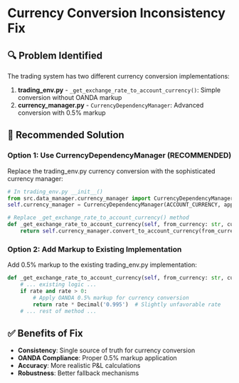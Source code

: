 # Currency Conversion Inconsistency Fix

## 🔍 Problem Identified
The trading system has two different currency conversion implementations:

1. **trading_env.py** - `_get_exchange_rate_to_account_currency()`: Simple conversion without OANDA markup
2. **currency_manager.py** - `CurrencyDependencyManager`: Advanced conversion with 0.5% markup

## 🎯 Recommended Solution

### Option 1: Use CurrencyDependencyManager (RECOMMENDED)
Replace the trading_env.py currency conversion with the sophisticated currency manager:

```python
# In trading_env.py __init__()
from src.data_manager.currency_manager import CurrencyDependencyManager
self.currency_manager = CurrencyDependencyManager(ACCOUNT_CURRENCY, apply_oanda_markup=True)

# Replace _get_exchange_rate_to_account_currency() method
def _get_exchange_rate_to_account_currency(self, from_currency: str, current_prices_map: Dict[str, Tuple[Decimal, Decimal]]) -> Decimal:
    return self.currency_manager.convert_to_account_currency(from_currency, current_prices_map, is_credit=True)
```

### Option 2: Add Markup to Existing Implementation
Add 0.5% markup to the existing trading_env.py implementation:

```python
def _get_exchange_rate_to_account_currency(self, from_currency: str, current_prices_map: Dict[str, Tuple[Decimal, Decimal]]) -> Decimal:
    # ... existing logic ...
    if rate and rate > 0:
        # Apply OANDA 0.5% markup for currency conversion
        return rate * Decimal('0.995')  # Slightly unfavorable rate
    # ... rest of method ...
```

## ✅ Benefits of Fix
- **Consistency**: Single source of truth for currency conversion
- **OANDA Compliance**: Proper 0.5% markup application
- **Accuracy**: More realistic P&L calculations
- **Robustness**: Better fallback mechanisms
